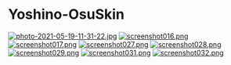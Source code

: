 # Yoshino-OsuSkin
[![photo-2021-05-19-11-31-22.jpg](https://i.postimg.cc/TPS6Ywc8/photo-2021-05-19-11-31-22.jpg)](https://postimg.cc/p9D7sP7k)
[![screenshot016.png](https://i.postimg.cc/fL9h3NHV/screenshot016.png)](https://postimg.cc/zb8QM9YN)
[![screenshot017.png](https://i.postimg.cc/httWLxyW/screenshot017.png)](https://postimg.cc/1f2jPg1J)
[![screenshot027.png](https://i.postimg.cc/hPgqGNVG/screenshot027.png)](https://postimg.cc/rzhHnnn6)
[![screenshot028.png](https://i.postimg.cc/NGRcBQ9V/screenshot028.png)](https://postimg.cc/WtpK7L76)
[![screenshot029.png](https://i.postimg.cc/7Ztvm6dC/screenshot029.png)](https://postimg.cc/RWtb0MM9)
[![screenshot031.png](https://i.postimg.cc/jdXYnvh4/screenshot031.png)](https://postimg.cc/7ffWp3d5)
[![screenshot032.png](https://i.postimg.cc/zvYYKcM0/screenshot032.png)](https://postimg.cc/HczNCBTy)
